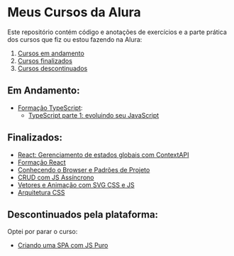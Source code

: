 # Meus Cursos da Alura

Este repositório contém código e anotações de exercícios e a parte prática dos cursos que fiz ou estou fazendo na Alura:

01. [Cursos em andamento](#em-andamento)
02. [Cursos finalizados](#finalizados)
03. [Cursos descontinuados](#descontinuados-pela-plataforma)

## Em Andamento:
- [Formação TypeScript](/07%20-%20Forma%C3%A7%C3%A3o%20TypeScript/):
    - [TypeScript parte 1: evoluindo seu JavaScript](/07%20-%20Forma%C3%A7%C3%A3o%20TypeScript/01%20-%20Evoluindo%20seu%20JavaScript)

## Finalizados:
- [React: Gerenciamento de estados globais com ContextAPI](/06%20-%20%5BReact%5D%20Gerenciamento%20de%20estados%20globais%20com%20ContextAPI/)
- [Formação React](/05%20-%20Forma%C3%A7%C3%A3o%20React/)
- [Conhecendo o Browser e Padrões de Projeto](04%20-%20Conhecendo%20o%20Browser%20e%20Padr%C3%B5es%20de%20Projeto/)
- [CRUD com JS Assíncrono](02%20-%20CRUD%20com%20JS%20Assicrono/)
- [Vetores e Animação com SVG CSS e JS](/00%20-%20Vetores%20e%20Anima%C3%A7%C3%A3o%20com%20SVG%20CSS%20JS%20-%20Allura/)
- [Arquitetura CSS](01%20-%20Arquitetura%20CSS/)

## Descontinuados pela plataforma:
Optei por parar o curso:
- [Criando uma SPA com JS Puro](03%20-%20Criando%20uma%20SPA%20com%20JS%20Puro/)
